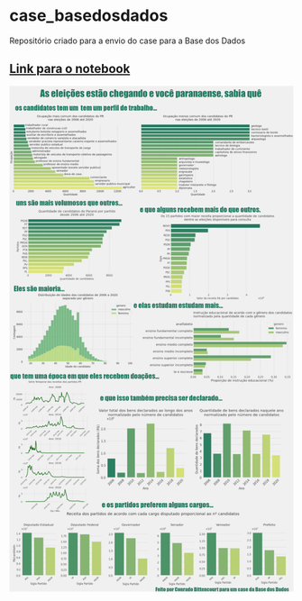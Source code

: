 # case_basedosdados
Repositório criado para a envio do case para a Base dos Dados

## [Link para o notebook](https://github.com/ConradBitt/case_basedosdados/blob/main/Case_base_dos_dados.ipynb)

![Figura do case para a Base dos Dados](https://raw.githubusercontent.com/ConradBitt/case_basedosdados/main/Case%20base%20dos%20dados.png)
